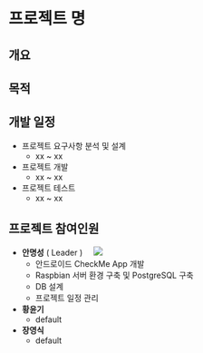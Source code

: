 # 프로젝트 명

## 개요

## 목적

## 개발 일정
- 프로젝트 요구사항 분석 및 설계
  - xx ~ xx
- 프로젝트 개발
  - xx ~ xx
- 프로젝트 테스트
  - xx ~ xx
 
## 프로젝트 참여인원
- **안명성** ( Leader ) &nbsp;&nbsp;&nbsp;  <img src="https://img.shields.io/badge/GitHub-181717?style=flat-square&logo=GitHub&logoColor=white"/>
  - 안드로이드 CheckMe App 개발
  - Raspbian 서버 환경 구축 및 PostgreSQL 구축
  - DB 설계
  - 프로젝트 일정 관리
- **황윤기** 
  - default
- **장영식**
  - default
